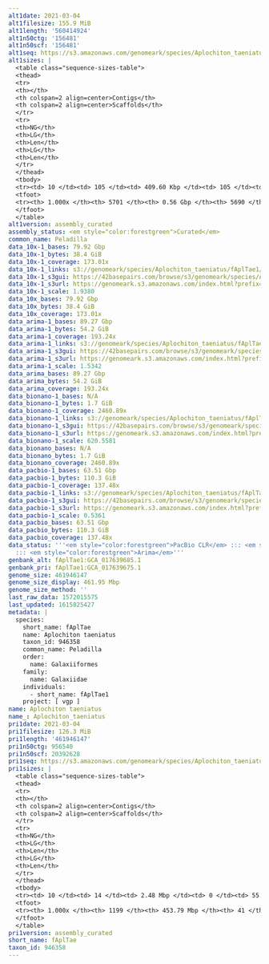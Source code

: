 ```yaml
---
alt1date: 2021-03-04
alt1filesize: 155.9 MiB
alt1length: '560414924'
alt1n50ctg: '156481'
alt1n50scf: '156481'
alt1seq: https://s3.amazonaws.com/genomeark/species/Aplochiton_taeniatus/fAplTae1/assembly_curated/fAplTae1.alt.cur.20210304.fasta.gz
alt1sizes: |
  <table class="sequence-sizes-table">
  <thead>
  <tr>
  <th></th>
  <th colspan=2 align=center>Contigs</th>
  <th colspan=2 align=center>Scaffolds</th>
  </tr>
  <tr>
  <th>NG</th>
  <th>LG</th>
  <th>Len</th>
  <th>LG</th>
  <th>Len</th>
  </tr>
  </thead>
  <tbody>
  <tr><td> 10 </td><td> 105 </td><td> 409.60 Kbp </td><td> 105 </td><td> 409.60 Kbp </td></tr><tr><td> 20 </td><td> 268 </td><td> 299.35 Kbp </td><td> 268 </td><td> 299.35 Kbp </td></tr><tr><td> 30 </td><td> 482 </td><td> 230.93 Kbp </td><td> 482 </td><td> 230.93 Kbp </td></tr><tr><td> 40 </td><td> 749 </td><td> 191.36 Kbp </td><td> 749 </td><td> 191.36 Kbp </td></tr><tr style="background-color:#cccccc;"><td> 50 </td><td> 1074 </td><td> 156.48 Kbp </td><td> 1074 </td><td> 156.48 Kbp </td></tr><tr><td> 60 </td><td> 1470 </td><td> 128.69 Kbp </td><td> 1470 </td><td> 128.69 Kbp </td></tr><tr><td> 70 </td><td> 1958 </td><td> 101.07 Kbp </td><td> 1958 </td><td> 101.07 Kbp </td></tr><tr><td> 80 </td><td> 2596 </td><td> 74.91 Kbp </td><td> 2596 </td><td> 74.91 Kbp </td></tr><tr><td> 90 </td><td> 3527 </td><td> 46.97 Kbp </td><td> 3527 </td><td> 46.99 Kbp </td></tr><tr><td> 100 </td><td> 5700 </td><td> 271  bp </td><td> 5689 </td><td> 271  bp </td></tr></tbody>
  <tfoot>
  <tr><th> 1.000x </th><th> 5701 </th><th> 0.56 Gbp </th><th> 5690 </th><th> 0.56 Gbp </th></tr>
  </tfoot>
  </table>
alt1version: assembly_curated
assembly_status: <em style="color:forestgreen">Curated</em>
common_name: Peladilla
data_10x-1_bases: 79.92 Gbp
data_10x-1_bytes: 38.4 GiB
data_10x-1_coverage: 173.01x
data_10x-1_links: s3://genomeark/species/Aplochiton_taeniatus/fAplTae1/genomic_data/10x/<br>
data_10x-1_s3gui: https://42basepairs.com/browse/s3/genomeark/species/Aplochiton_taeniatus/fAplTae1/genomic_data/10x/
data_10x-1_s3url: https://genomeark.s3.amazonaws.com/index.html?prefix=species/Aplochiton_taeniatus/fAplTae1/genomic_data/10x/
data_10x-1_scale: 1.9380
data_10x_bases: 79.92 Gbp
data_10x_bytes: 38.4 GiB
data_10x_coverage: 173.01x
data_arima-1_bases: 89.27 Gbp
data_arima-1_bytes: 54.2 GiB
data_arima-1_coverage: 193.24x
data_arima-1_links: s3://genomeark/species/Aplochiton_taeniatus/fAplTae1/genomic_data/arima/<br>
data_arima-1_s3gui: https://42basepairs.com/browse/s3/genomeark/species/Aplochiton_taeniatus/fAplTae1/genomic_data/arima/
data_arima-1_s3url: https://genomeark.s3.amazonaws.com/index.html?prefix=species/Aplochiton_taeniatus/fAplTae1/genomic_data/arima/
data_arima-1_scale: 1.5342
data_arima_bases: 89.27 Gbp
data_arima_bytes: 54.2 GiB
data_arima_coverage: 193.24x
data_bionano-1_bases: N/A
data_bionano-1_bytes: 1.7 GiB
data_bionano-1_coverage: 2460.89x
data_bionano-1_links: s3://genomeark/species/Aplochiton_taeniatus/fAplTae1/genomic_data/bionano/<br>
data_bionano-1_s3gui: https://42basepairs.com/browse/s3/genomeark/species/Aplochiton_taeniatus/fAplTae1/genomic_data/bionano/
data_bionano-1_s3url: https://genomeark.s3.amazonaws.com/index.html?prefix=species/Aplochiton_taeniatus/fAplTae1/genomic_data/bionano/
data_bionano-1_scale: 620.5581
data_bionano_bases: N/A
data_bionano_bytes: 1.7 GiB
data_bionano_coverage: 2460.89x
data_pacbio-1_bases: 63.51 Gbp
data_pacbio-1_bytes: 110.3 GiB
data_pacbio-1_coverage: 137.48x
data_pacbio-1_links: s3://genomeark/species/Aplochiton_taeniatus/fAplTae1/genomic_data/pacbio/<br>
data_pacbio-1_s3gui: https://42basepairs.com/browse/s3/genomeark/species/Aplochiton_taeniatus/fAplTae1/genomic_data/pacbio/
data_pacbio-1_s3url: https://genomeark.s3.amazonaws.com/index.html?prefix=species/Aplochiton_taeniatus/fAplTae1/genomic_data/pacbio/
data_pacbio-1_scale: 0.5361
data_pacbio_bases: 63.51 Gbp
data_pacbio_bytes: 110.3 GiB
data_pacbio_coverage: 137.48x
data_status: '''<em style="color:forestgreen">PacBio CLR</em> ::: <em style="color:forestgreen">10x</em>
  ::: <em style="color:forestgreen">Arima</em>'''
genbank_alt: fAplTae1:GCA_017639685.1
genbank_pri: fAplTae1:GCA_017639675.1
genome_size: 461946147
genome_size_display: 461.95 Mbp
genome_size_method: ''
last_raw_data: 1572015575
last_updated: 1615825427
metadata: |
  species:
    short_name: fAplTae
    name: Aplochiton taeniatus
    taxon_id: 946358
    common_name: Peladilla
    order:
      name: Galaxiiformes
    family:
      name: Galaxiidae
    individuals:
      - short_name: fAplTae1
    project: [ vgp ]
name: Aplochiton taeniatus
name_: Aplochiton_taeniatus
pri1date: 2021-03-04
pri1filesize: 126.3 MiB
pri1length: '461946147'
pri1n50ctg: 956540
pri1n50scf: 20392628
pri1seq: https://s3.amazonaws.com/genomeark/species/Aplochiton_taeniatus/fAplTae1/assembly_curated/fAplTae1.pri.cur.20210304.fasta.gz
pri1sizes: |
  <table class="sequence-sizes-table">
  <thead>
  <tr>
  <th></th>
  <th colspan=2 align=center>Contigs</th>
  <th colspan=2 align=center>Scaffolds</th>
  </tr>
  <tr>
  <th>NG</th>
  <th>LG</th>
  <th>Len</th>
  <th>LG</th>
  <th>Len</th>
  </tr>
  </thead>
  <tbody>
  <tr><td> 10 </td><td> 14 </td><td> 2.48 Mbp </td><td> 0 </td><td> 55.69 Mbp </td></tr><tr><td> 20 </td><td> 37 </td><td> 1.71 Mbp </td><td> 1 </td><td> 45.01 Mbp </td></tr><tr><td> 30 </td><td> 65 </td><td> 1.44 Mbp </td><td> 3 </td><td> 22.95 Mbp </td></tr><tr><td> 40 </td><td> 101 </td><td> 1.16 Mbp </td><td> 5 </td><td> 21.74 Mbp </td></tr><tr style="background-color:#cccccc;"><td> 50 </td><td> 144 </td><td style="background-color:#ff8888;"> 0.96 Mbp </td><td> 7 </td><td style="background-color:#88ff88;"> 20.39 Mbp </td></tr><tr><td> 60 </td><td> 201 </td><td> 0.72 Mbp </td><td> 9 </td><td> 20.03 Mbp </td></tr><tr><td> 70 </td><td> 273 </td><td> 0.55 Mbp </td><td> 11 </td><td> 19.65 Mbp </td></tr><tr><td> 80 </td><td> 374 </td><td> 347.78 Kbp </td><td> 14 </td><td> 18.48 Mbp </td></tr><tr><td> 90 </td><td> 551 </td><td> 182.99 Kbp </td><td> 17 </td><td> 16.49 Mbp </td></tr><tr><td> 100 </td><td> 1198 </td><td> 682  bp </td><td> 40 </td><td> 11.24 Kbp </td></tr></tbody>
  <tfoot>
  <tr><th> 1.000x </th><th> 1199 </th><th> 453.79 Mbp </th><th> 41 </th><th> 461.95 Mbp </th></tr>
  </tfoot>
  </table>
pri1version: assembly_curated
short_name: fAplTae
taxon_id: 946358
---
```

